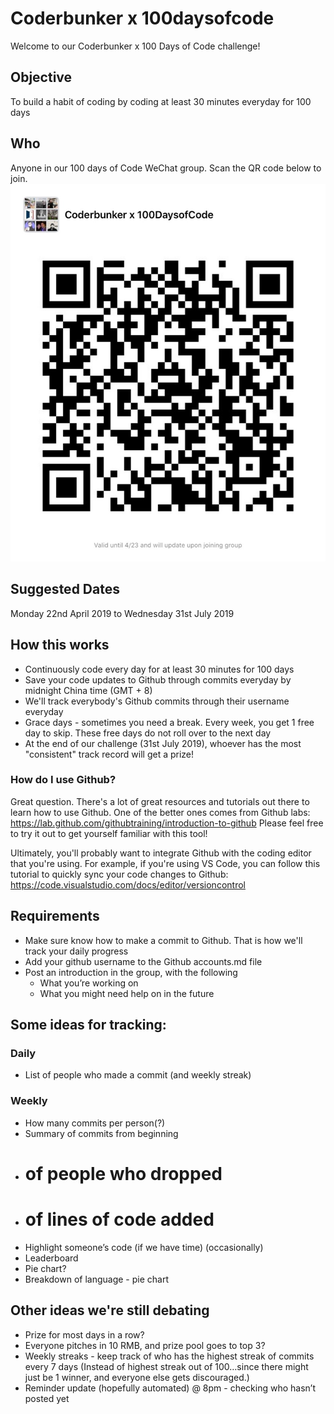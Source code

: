 # Coderbunker x 100daysofcode
Welcome to our Coderbunker x 100 Days of Code challenge!

## Objective
To build a habit of coding by coding at least 30 minutes everyday for 100 days

## Who
Anyone in our 100 days of Code WeChat group. Scan the QR code below to join.
![Group QR Code](QRCode.jpg)

## Suggested Dates
Monday 22nd April 2019 to Wednesday 31st July 2019

## How this works
* Continuously code every day for at least 30 minutes for 100 days
* Save your code updates to Github through commits everyday by midnight China time (GMT + 8)
* We'll track everybody's Github commits through their username everyday
* Grace days - sometimes you need a break. Every week, you get 1 free day to skip. These free days do not roll over to the next day
* At the end of our challenge (31st July 2019), whoever has the most "consistent" track record will get a prize!

### How do I use Github?
Great question. There's a lot of great resources and tutorials out there to learn how to use Github.
One of the better ones comes from Github labs:
https://lab.github.com/githubtraining/introduction-to-github
Please feel free to try it out to get yourself familiar with this tool!

Ultimately, you'll probably want to integrate Github with the coding editor that you're using.
For example, if you're using VS Code, you can follow this tutorial to quickly sync your code changes to Github:
https://code.visualstudio.com/docs/editor/versioncontrol

## Requirements
* Make sure know how to make a commit to Github. That is how we'll track your daily progress
* Add your github username to the Github accounts.md file
* Post an introduction in the group, with the following
	* What you’re working on
	* What you might need help on in the future

## Some ideas for tracking:
### Daily
- List of people who made a commit (and weekly streak)

### Weekly
- How many commits per person(?)
- Summary of commits from beginning
- # of people who dropped
- # of lines of code added
- Highlight someone’s code (if we have time) (occasionally)
- Leaderboard
- Pie chart?
- Breakdown of language - pie chart

## Other ideas we're still debating
* Prize for most days in a row?
* Everyone pitches in 10 RMB, and prize pool goes to top 3?
* Weekly streaks - keep track of who has the highest streak of commits every 7 days (Instead of highest streak out of 100…since there might just be 1 winner, and everyone else gets discouraged.)
* Reminder update (hopefully automated) @ 8pm - checking who hasn’t posted yet
